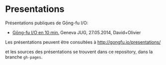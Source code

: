 Presentations
=============

Présentations publiques de Gōng-fu I/O:

* [Gōng-fu I/O en 10 min.](http://gongfu.io/presentations/10-min/) Geneva JUG, 27.05.2014, David+Olivier

Les présentations peuvent être consultées à http://gongfu.io/presentations/

et les sources des présentations se trouvent dans ce repository, dans la branche `gh-pages`.
